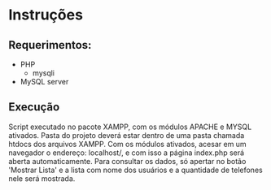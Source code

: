 # Instruções
## Requerimentos:
- PHP 
    - mysqli
- MySQL server 

## Execução
Script executado no pacote XAMPP, com os módulos APACHE e MYSQL ativados.
Pasta do projeto deverá estar dentro de uma pasta chamada htdocs dos arquivos XAMPP.
Com os módulos ativados, acesar em um navegador o endereço: localhost/<nome da pasta do projeto>, e com isso a página index.php será aberta automaticamente.
Para consultar os dados, só apertar no botão 'Mostrar Lista' e a lista com nome dos usuários e a quantidade de telefones nele será mostrada.
